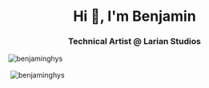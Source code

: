 <h1 align="center">Hi 👋, I'm Benjamin</h1>
<h3 align="center">Technical Artist @ Larian Studios</h3>

<p align="left"> <img src="https://komarev.com/ghpvc/?username=benjaminghys&label=Profile%20views&color=0e75b6&style=flat" alt="benjaminghys" /> </p>

<p>&nbsp;<img align="center" src="https://github-readme-stats.vercel.app/api?username=benjaminghys&show_icons=true&locale=en" alt="benjaminghys" /></p>
